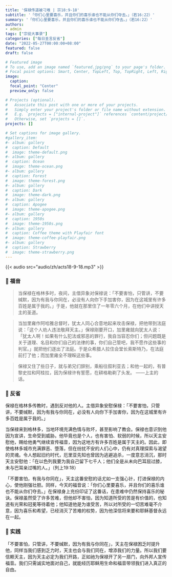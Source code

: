 ```yaml
---
title: '保禄传道被刁难 | 宗18:9-18'
subtitle: '「你们心里要喜乐，并且你们的喜乐谁也不能从你们夺去。」（若16:22）'
summary: '「你们心里要喜乐，并且你们的喜乐谁也不能从你们夺去。」（若16:22）'
authors:
- admin
tags: ["宗徒大事录"]
categories: ["每日圣言反省"]
date: "2022-05-27T00:00:00+08:00"
featured: false
draft: false

# Featured image
# To use, add an image named `featured.jpg/png` to your page's folder.
# Focal point options: Smart, Center, TopLeft, Top, TopRight, Left, Right, BottomLeft, Bottom, BottomRight
image:
  caption:
  focal_point: "Center"
  preview_only: false

# Projects (optional).
#   Associate this post with one or more of your projects.
#   Simply enter your project's folder or file name without extension.
#   E.g. `projects = ["internal-project"]` references `content/project/deep-learning/index.md`.
#   Otherwise, set `projects = []`.
projects: []

# Set captions for image gallery.
#gallery_item:
#- album: gallery
#  caption: Default
#  image: theme-default.png
#- album: gallery
#  caption: Ocean
#  image: theme-ocean.png
#- album: gallery
#  caption: Forest
#  image: theme-forest.png
#- album: gallery
#  caption: Dark
#  image: theme-dark.png
#- album: gallery
#  caption: Apogee
#  image: theme-apogee.png
#- album: gallery
#  caption: 1950s
#  image: theme-1950s.png
#- album: gallery
#  caption: Coffee theme with Playfair font
#  image: theme-coffee-playfair.png
#- album: gallery
#  caption: Strawberry
#  image: theme-strawberry.png
---
```


{{< audio src="audio/zh/acts18-9-18.mp3" >}}

### :love_letter: 福音
> 当保禄在格林多时，夜间，主借异象对保禄说：「不要害怕，只管讲，不要缄默，因为有我与你同在，必没有人向你下手加害你，因为在这城里有许多百姓是属于我的。」于是，他就在那里住了一年零六个月，在他们中讲授天主的圣道。

> 当加里雍作阿哈雅总督时，犹太人同心合意地起来攻击保禄，把他带到法庭说：「这个人劝人违法敬拜天主。」保禄刚要开口，加里雍就向犹太人说：「犹太人啊！如果有什么犯法或邪恶的罪行，我自当容忍你们；但问题既是关于道理、名目和你们自己的法律的事，你们自己管吧，我不愿作这些事的判官。」就把他们逐出了法庭。于是众希腊人拉住会堂长索斯特乃，在法庭前打了他；而加里雍全不理睬这些事。

> 保禄又住了些日子，就与弟兄们辞别，乘船往叙利亚去；和他一起的，有普黎史拉和阿桂拉，因为保禄许有誓愿，在耕格勒剃了头发。 ——上主的话。

### :speech_balloon: 反省
保禄在格林多传教时，遇到反对他的人。主借异象安慰保禄：「不要害怕，只管讲，不要缄默，因为有我与你同在，必没有人向你下手加害你，因为在这城里有许多百姓是属于我的。」

当保禄来到格林多，当地环境充满色情与败坏，甚至影响了教会。保禄也意识到他因为宣讲，生命受到威胁。他毕竟也是个人，也有害怕、软弱的时候，所以天主安慰他，赐给他勇气继续宣传福音，因为这地方有许多百姓是属于天主的。因此，即使格林多城市充满罪恶、堕落，但在纷扰不安的人们心中，仍有对真理探索与渴望的灵魂。令人想起旧约时代，厄里亚先知也曾因为逃避追杀，一度意志消沉，那时天主安慰他：「在以色列我要为我自己留下七千人；他们全是从未向巴耳屈过膝，未与巴耳亲过嘴的人。」（列上19:18）

「不要害怕，有我与你同在」，天主这番安慰的话尤如一支强心针，打进保禄的内心，使他刚强壮胆。同样，今天的福音说：「你们心里要喜乐，并且你们的喜乐谁也不能从你们夺去。」在保禄身上充份印证了这番话，在患难中仍然保持喜乐的秘诀。保禄虽然受了许多苦难，但他却不害怕，因为知道所受的苦是有价值的，也知道有光荣和冠冕等待着他；他知道他是为谁受苦，所以对所受的一切苦难毫不介意，因为喜乐和希望，已经消灭了苦难的权势，因为他深信将来要和耶稣基督永远在一起。

### :runner: 实践
「不要害怕，只管讲，不要缄默，因为有我与你同在」，天主在保禄困乏时提升他，同样当我们感到乏力时，天主也会与我们同在，增添我们的力量。所以我们要信赖天主，因为天主必定为我们开路，正如祂为保禄开了另一扇门，向外邦人宣传福音。我们只需诚实地面对自己，就能经历耶稣用生命和福音带领我们进入真正的自由。
